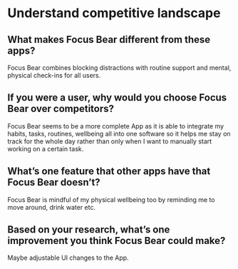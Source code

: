# Understand competitive landscape

## What makes Focus Bear different from these apps?
Focus Bear combines blocking distractions with routine support and mental, physical check-ins for all users.

## If you were a user, why would you choose Focus Bear over competitors?
Focus Bear seems to be a more complete App as it is able to integrate my habits, tasks, routines, wellbeing all into one software so it helps me stay on track for the whole day rather than only when I want to manually start working on a certain task.

## What’s one feature that other apps have that Focus Bear doesn’t?
Focus Bear is mindful of my physical wellbeing too by reminding me to move around, drink water etc.

## Based on your research, what’s one improvement you think Focus Bear could make?
Maybe adjustable UI changes to the App.